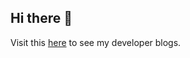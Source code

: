 ## Hi there 👋
Visit this [here](https://github.com/felixaszx/felixaszx) to see my developer blogs. 
